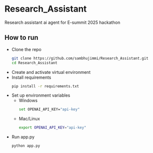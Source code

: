# Research_Assistant
Research  assistant ai agent for E-summit 2025 hackathon


## How to run
- Clone the repo
  ```bash
  git clone https://github.com/sambhujimmi/Research_Assistant.git
  cd Research_Assistant
  ```
- Create and activate virtual environment
- Install requirements
  ```bash
  pip install -r requirements.txt
  ```
- Set up environment variables
  - Windows
    ```bash
    set OPENAI_API_KEY="api-key"
    ```
  - Mac/Linux
    ```bash
    export OPENAI_API_KEY="api-key"
    ```
- Run app.py
  ```bash
  python app.py
  ```
